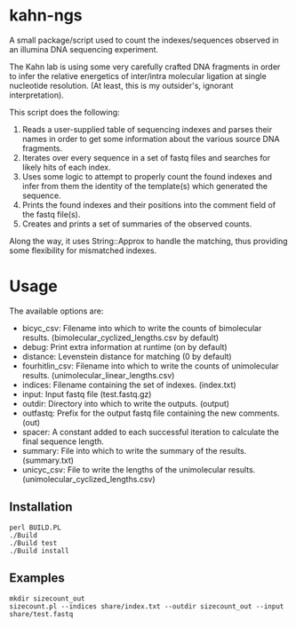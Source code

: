 # kahn-ngs

A small package/script used to count the indexes/sequences observed in an
illumina DNA sequencing experiment.

The Kahn lab is using some very carefully crafted DNA fragments in order to
infer the relative energetics of inter/intra molecular ligation at single
nucleotide resolution.  (At least, this is my outsider's, ignorant
interpretation).

This script does the following:

1.  Reads a user-supplied table of sequencing indexes and parses their names in
    order to get some information about the various source DNA fragments.
2.  Iterates over every sequence in a set of fastq files and searches for likely
    hits of each index.
3.  Uses some logic to attempt to properly count the found indexes and infer
    from them the identity of the template(s) which generated the sequence.
4.  Prints the found indexes and their positions into the comment field of the
    fastq file(s).
5.  Creates and prints a set of summaries of the observed counts.

Along the way, it uses String::Approx to handle the matching, thus providing
some flexibility for mismatched indexes.

# Usage

The available options are:

* bicyc_csv:  Filename into which to write the counts of bimolecular results.
  (bimolecular_cyclized_lengths.csv by default)
* debug:  Print extra information at runtime (on by default)
* distance:  Levenstein distance for matching (0 by default)
* fourhitlin_csv:  Filename into which to write the counts of unimolecular
  results.  (unimolecular_linear_lengths.csv)
* indices:  Filename containing the set of indexes. (index.txt)
* input:  Input fastq file (test.fastq.gz)
* outdir:  Directory into which to write the outputs. (output)
* outfastq:  Prefix for the output fastq file containing the new comments. (out)
* spacer:  A constant added to each successful iteration to calculate the final
    sequence length.
* summary:  File into which to write the summary of the results. (summary.txt)
* unicyc_csv:  File to write the lengths of the unimolecular
  results. (unimolecular_cyclized_lengths.csv)

## Installation

```shell
perl BUILD.PL
./Build
./Build test
./Build install
```

## Examples

```{shell}
mkdir sizecount_out
sizecount.pl --indices share/index.txt --outdir sizecount_out --input share/test.fastq
```
